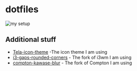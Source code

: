 # dotfiles

![my setup](https://github.com/turing753/dotfiles/blob/master/Rice.jpg)

## Additional stuff
* [Tela-icon-theme] -The icon theme I am using
* [i3-gaps-rounded-corners] - The fork of i3wm I am using
*  [compton-kawase-blur] - The fork of Compton I am using

[//]: # (These are reference links used in the body of this note and get stripped out when the markdown processor does its job. There is no need to format nicely because it shouldn't be seen. Thanks SO - http://stackoverflow.com/questions/4823468/store-comments-in-markdown-syntax)


   [Tela-icon-theme]: <https://www.gnome-look.org/p/1279924/>
   [i3-gaps-rounded-corners]: <https://github.com/resloved/i3>
   [compton-kawase-blur]: <https://github.com/GabrielTenma/compton-kawase-blur>
   
